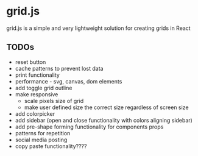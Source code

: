 # grid.js

grid.js is a simple and very lightweight solution for creating grids in React

## TODOs

- reset button
- cache patterns to prevent lost data
- print functionality
- performance - svg, canvas, dom elements
- add toggle grid outline
- make responsive
  - scale pixels size of grid
  - make user defined size the correct size regardless of screen size
- add colorpicker
- add sidebar (open and close functionality with colors aligning sidebar)
- add pre-shape forming functionality for components props
- patterns for repetition
- social media posting
- copy paste functionality????
